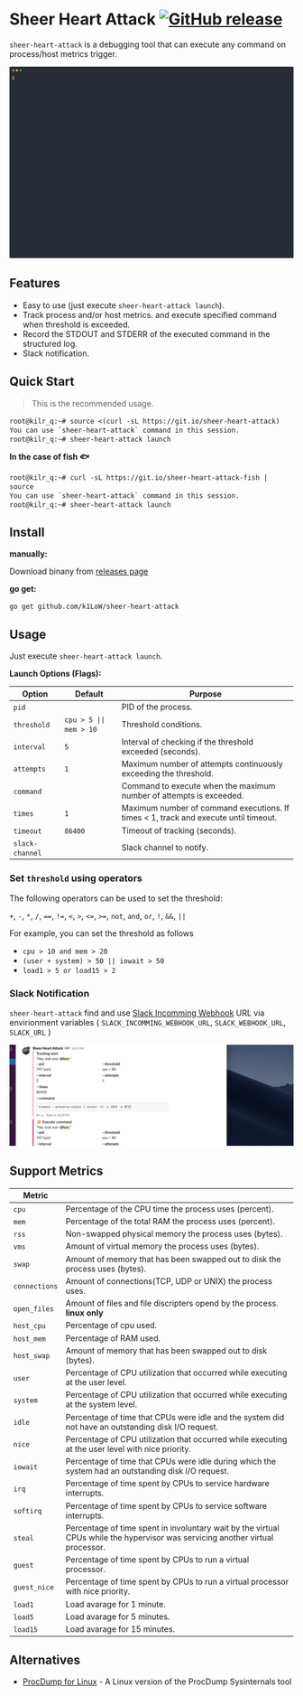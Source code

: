 # Sheer Heart Attack [![GitHub release](https://img.shields.io/github/release/k1LoW/sheer-heart-attack.svg)](https://github.com/k1LoW/sheer-heart-attack/releases)

`sheer-heart-attack` is a debugging tool that can execute any command on process/host metrics trigger.

![screencast](screencast.svg)

## Features

- Easy to use (just execute `sheer-heart-attack launch`).
- Track process and/or host metrics. and execute specified command when threshold is exceeded.
- Record the STDOUT and STDERR of the executed command in the structured log.
- Slack notification.

## Quick Start

> This is the recommended usage.

``` console
root@kilr_q:~# source <(curl -sL https://git.io/sheer-heart-attack)
You can use `sheer-heart-attack` command in this session.
root@kilr_q:~# sheer-heart-attack launch
```

**In the case of fish :fish:**

``` console
root@kilr_q:~# curl -sL https://git.io/sheer-heart-attack-fish | source
You can use `sheer-heart-attack` command in this session.
root@kilr_q:~# sheer-heart-attack launch
```

## Install

**manually:**

Download binany from [releases page](https://github.com/k1LoW/sheer-heart-attack/releases)

**go get:**

``` console
go get github.com/k1LoW/sheer-heart-attack
```

## Usage

Just execute `sheer-heart-attack launch`.

**Launch Options (Flags):**

| Option | Default | Purpose |
| --- | --- | --- |
| `pid` | | PID of the process. |
| `threshold` | `cpu > 5 \|\| mem > 10` | Threshold conditions. |
| `interval` | `5` | Interval of checking if the threshold exceeded (seconds). |
| `attempts` | `1` | Maximum number of attempts continuously exceeding the threshold. |
| `command` | | Command to execute when the maximum number of attempts is exceeded. |
| `times` | `1` | Maximum number of command executions. If times < 1, track and execute until timeout. |
| `timeout` | `86400` | Timeout of tracking (seconds). |
| `slack-channel` | | Slack channel to notify. |

### Set `threshold` using operators

The following operators can be used to set the threshold:

`+`, `-`, `*`, `/`, `==`, `!=`, `<`, `>`, `<=`, `>=`, `not`, `and`, `or`, `!`, `&&`, `||`

For example, you can set the threshold as follows

- `cpu > 10 and mem > 20`
- `(user + system) > 50 || iowait > 50`
- `load1 > 5 or load15 > 2`

### Slack Notification

`sheer-heart-attack` find and use [Slack Incomming Webhook](https://api.slack.com/incoming-webhooks) URL via envirionment variables ( `SLACK_INCOMMING_WEBHOOK_URL`, `SLACK_WEBHOOK_URL`, `SLACK_URL` )

![slack](slack.png)

## Support Metrics

| Metric | |
| --- | --- |
| `cpu` | Percentage of the CPU time the process uses (percent). |
| `mem` | Percentage of the total RAM the process uses (percent). |
| `rss` | Non-swapped physical memory the process uses (bytes). |
| `vms` | Amount of virtual memory the process uses (bytes). |
| `swap` | Amount of memory that has been swapped out to disk the process uses (bytes). |
| `connections` | Amount of connections(TCP, UDP or UNIX) the process uses. |
| `open_files` | Amount of files and file discripters opend by the process. **linux only** |
| `host_cpu` | Percentage of cpu used. |
| `host_mem` | Percentage of RAM used. |
| `host_swap` | Amount of memory that has been swapped out to disk (bytes). |
| `user` | Percentage of CPU utilization that occurred while executing at the user level. |
| `system` | Percentage of CPU utilization that occurred while executing at the system level. |
| `idle` | Percentage of time that CPUs were idle and the system did not have an outstanding disk I/O request. |
| `nice` | Percentage of CPU utilization that occurred while executing at the user level with nice priority. |
| `iowait` | Percentage of time that CPUs were idle during which the system had an outstanding disk I/O request. |
| `irq` | Percentage of time spent by CPUs to service hardware interrupts. |
| `softirq` | Percentage of time spent by CPUs to service software interrupts. |
| `steal` | Percentage of time spent in involuntary wait by the virtual CPUs while the hypervisor was servicing another virtual processor. |
| `guest` | Percentage of time spent by CPUs to run a virtual processor. |
| `guest_nice` | Percentage of time spent by CPUs to run a virtual processor with nice priority. |
| `load1` | Load avarage for 1 minute. |
| `load5` | Load avarage for 5 minutes. |
| `load15` | Load avarage for 15 minutes. |

## Alternatives

- [ProcDump for Linux](https://github.com/Microsoft/ProcDump-for-Linux) - A Linux version of the ProcDump Sysinternals tool
